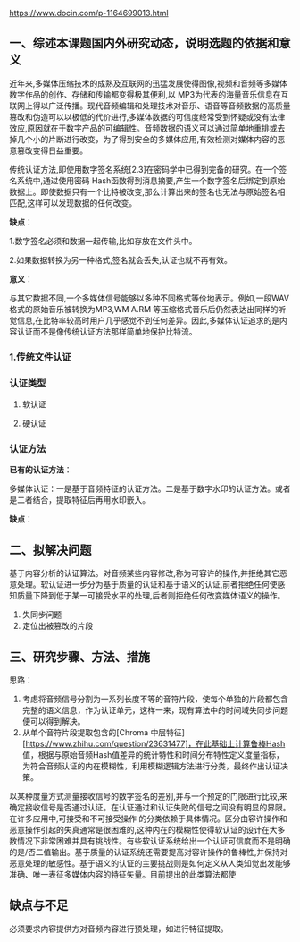 https://www.docin.com/p-1164699013.html

## 一、综述本课题国内外研究动态，说明选题的依据和意义

近年来,多媒体压缩技术的成熟及互联网的迅猛发展使得图像,视频和音频等多媒体数字作品的创作、存储和传输都变得极其便利,以 MP3为代表的海量音乐信息在互联网上得以广泛传播。现代音频编辑和处理技术对音乐、语音等音频数据的高质量篡改和伪造可以以极低的代价进行,多媒体数据的可信度经常受到怀疑或没有法律效应,原因就在于数字产品的可编辑性。音频数据的语义可以通过简单地重排或去掉几个小的片断进行改变，为了得到安全的多媒体应用,有效检测对媒体内容的恶意篡改变得日益重要。

传统认证方法,即使用数字签名系统[2.3]在密码学中已得到完备的研究。在一个签名系统中,通过使用密码 Hash函数得到消息摘要,产生一个数字签名后绑定到原始数据上。即使数据只有一个比特被改变,那么计算出来的签名也无法与原始签名相匹配,这样可以发现数据的任何改变。

**缺点**：

1.数字签名必须和数据一起传输,比如存放在文件头中。

2.如果数据转换为另一种格式,签名就会丢失,认证也就不再有效。

**意义**：

与其它数据不同,一个多媒体信号能够以多种不同格式等价地表示。例如,一段WAV格式的原始音乐被转换为MP3,WM A.RM 等压缩格式音乐后仍然表达出同样的听觉信息,在比特率较高时用户几乎感觉不到任何差异。因此,多媒体认证追求的是内容认证而不是像传统认证方法那样简单地保护比特流。

### 1.传统文件认证



### 认证类型

1. 软认证

2. 硬认证

### 认证方法

**已有的认证方法**：

多媒体认证：一是基于音频特征的认证方法。二是基于数字水印的认证方法。或者是二者结合，提取特征后再用水印嵌入。

 **缺点**：

## 二、拟解决问题

基于内容分析的认证算法。对音频某些内容修改,称为可容许的操作,并拒绝其它恶意处理。软认证进一步分为基于质量的认证和基于语义的认证,前者拒绝任何使感知质量下降到低于某一可接受水平的处理,后者则拒绝任何改变媒体语义的操作。

1. 失同步问题
2. 定位出被篡改的片段 

## 三、研究步骤、方法、措施

思路：

1. 考虑将音频信号分割为一系列长度不等的音符片段，使每个单独的片段都包含完整的语义信息，作为认证单元，这样一来，现有算法中的时间域失同步问题便可以得到解决。
2. 从单个音符片段提取包含的[Chroma 中层特征][https://www.zhihu.com/question/23631477]，在此基础上计算鲁棒Hash 值，根据与原始音频Hash值差异的统计特性和时间分布特性定义度量指标，为符合音频认证的内在模糊性，利用模糊逻辑方法进行分类，最终作出认证决策。

以某种度量方式测量接收信号的数字签名的差别,并与一个预定的门限进行比较,来确定接收信号是否通过认证。在认证通过和认证失败的信号之间没有明显的界限。在许多应用中,可接受和不可接受操作 的分类依赖于具体情况。区分由容许操作和恶意操作引起的失真通常是很困难的,这种内在的模糊性使得软认证的设计在大多数情况下非常困难并具有挑战性。有些软认证系统给出一个认证可信度而不是明确的是/否二值输出。基于质量的认证系统还需要提高对容许操作的鲁棒性,并保持对恶意处理的敏感性。基于语义的认证的主要挑战则是如何定义从人类知觉出发能够准确、唯一表征多媒体内容的特征矢量。目前提出的此类算法都使

## 缺点与不足

必须要求内容提供方对音频内容进行预处理，如进行特征提取。